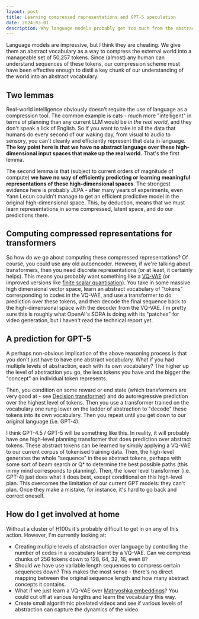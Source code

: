 ```yaml
---
layout: post
title: Learning compressed representations and GPT-5 speculation
date: 2024-03-01
description: Why language models probably get too much from the abstraction we give them for free
---
```


Language models are impressive, but I think they are cheating. We give them an abstract vocabulary as a way to compress the external world into a manageable set of 50,257 tokens. Since (almost) any human can understand sequences of these tokens, our compression scheme must have been effective enough to distil a key chunk of our understanding of the world into an abstract vocabulary.

## Two lemmas

Real-world intelligence obviously doesn't require the use of language as a compression tool. The common example is cats - much more "intelligent" in terms of planning than any current LLM would be *in the real world*, and they don't speak a lick of English. So if you want to take in all the data that humans do every second of our waking day, from visual to audio to sensory, you can't cleanly and efficiently represent that data in language. **The key point here is that we have no abstract language over these high-dimensional input spaces that make up the real world.** That's the first lemma.

The second lemma is that (subject to current orders of magnitude of compute) **we have no way of efficiently predicting or learning meaningful representations of these high-dimensional spaces**. The strongest evidence here is probably JEPA - after many years of experiments, even Yann Lecun couldn't manage to get an efficient predictive model in the original high-dimensional space. This, by deduction, means that we must learn representations in some compressed, latent space, and do our predictions there. 

## Computing compressed representations for transformers

So how do we go about computing these compressed representations? Of course, you could use any old autoencoder. However, if we're talking about transformers, then you need discrete representations (or at least, it certainly helps). This means you probably want something like a [VQ-VAE](https://arxiv.org/abs/1711.00937) (or improved versions like [finite scalar quantisation](https://arxiv.org/abs/2309.15505)). You take in some massive high dimensional vector space, learn an abstract vocabulary of "tokens" corresponding to codes in the VQ-VAE, and use a transformer to do prediction over these tokens, and then decode the final sequence back to the high-dimensional space with the decoder from the VQ-VAE. I'm pretty sure this is roughly what OpenAI's SORA is doing with its "patches" for video generation, but I haven't read the technical report yet.

## A prediction for GPT-5

A perhaps non-obvious implication of the above reasoning process is that you don't just have to have one abstract vocabulary. What if you had multiple levels of abstraction, each with its own vocabulary? The higher up the level of abstraction you go, the less tokens you have and the bigger the "concept" an individual token represents.

Then, you condition on some reward or end state (which transformers are very good at - see [Decision transformer](https://arxiv.org/abs/2106.01345)) and do autoregressive prediction over the highest level of tokens. Then you use a transformer trained on the vocabulary one rung lower on the ladder of abstraction to "decode" these tokens into its own vocabulary. Then you repeat until you get down to our original language (i.e. GPT-4). 

I think GPT-4.5 / GPT-5 will be something like this. In reality, it will probably have one high-level planning transformer that does prediction over abstract tokens. These abstract tokens can be learned by simply applying a VQ-VAE to our current corpus of tokenised training data. Then, the high-level generates the whole "sequence" in these abstract tokens, perhaps with some sort of beam search or Q* to determine the best possible paths (this in my mind corresponds to planning). Then, the lower level transformer (i.e. GPT-4) just does what it does best, except conditional on this high-level plan. This overcomes the limitation of our current GPT models: they can't plan. Once they make a mistake, for instance, it's hard to go back and correct oneself. 

## How do I get involved at home

Without a cluster of H100s it's probably difficult to get in on any of this action. However, I'm currently looking at:
* Creating multiple levels of abstraction over language by controlling the number of codes in a vocabulary learnt by a VQ-VAE. Can we compress chunks of 256 tokens down to 128, 64, 32, 16, even 8?
* Should we have use variable length sequences to compress certain sequences down? This makes the most sense - there's no direct mapping between the original sequence length and how many abstract concepts it contains.
* What if we just learn a VQ-VAE over [Matryoshka embeddings](https://arxiv.org/abs/2205.13147)? You could cut off at various lengths and learn the vocabulary this way. 
* Create small algorithmic pixelated videos and see if various levels of abstraction can capture the dynamics of the video.